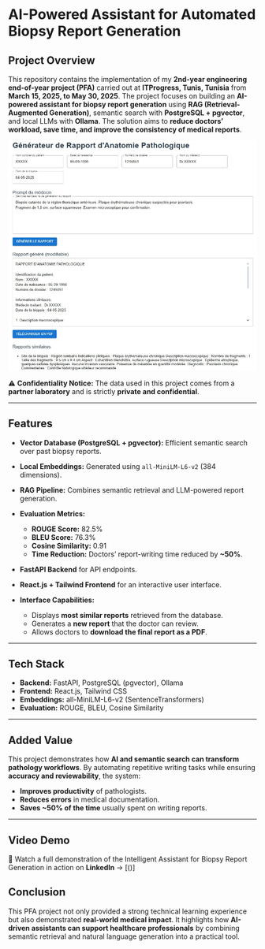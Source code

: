 #  AI-Powered Assistant for Automated Biopsy Report Generation

## Project Overview

This repository contains the implementation of my **2nd-year engineering end-of-year project (PFA)** carried out at **ITProgress, Tunis, Tunisia** from **March 15, 2025, to May 30, 2025**. The project focuses on building an **AI-powered assistant for biopsy report generation** using **RAG (Retrieval-Augmented Generation)**, semantic search with **PostgreSQL + pgvector**, and local LLMs with **Ollama**. The solution aims to **reduce doctors’ workload, save time, and improve the consistency of medical reports**.


<img src="screenshots/ragtest2.jpg" alt="competition" width="600"/>


⚠️ **Confidentiality Notice:** The data used in this project comes from a **partner laboratory** and is strictly **private and confidential**.

---

## Features

* **Vector Database (PostgreSQL + pgvector):** Efficient semantic search over past biopsy reports.
* **Local Embeddings:** Generated using `all-MiniLM-L6-v2` (384 dimensions).
* **RAG Pipeline:** Combines semantic retrieval and LLM-powered report generation.
* **Evaluation Metrics:**

  * **ROUGE Score:** 82.5%
  * **BLEU Score:** 76.3%
  * **Cosine Similarity:** 0.91
  * **Time Reduction:** Doctors’ report-writing time reduced by **\~50%**.
* **FastAPI Backend** for API endpoints.
* **React.js + Tailwind Frontend** for an interactive user interface.
* **Interface Capabilities:**

  * Displays **most similar reports** retrieved from the database.
  * Generates a **new report** that the doctor can review.
  * Allows doctors to **download the final report as a PDF**.

---



## Tech Stack

* **Backend:** FastAPI, PostgreSQL (pgvector), Ollama
* **Frontend:** React.js, Tailwind CSS
* **Embeddings:** all-MiniLM-L6-v2 (SentenceTransformers)
* **Evaluation:** ROUGE, BLEU, Cosine Similarity

---

## Added Value

This project demonstrates how **AI and semantic search can transform pathology workflows**. By automating repetitive writing tasks while ensuring **accuracy and reviewability**, the system:

* **Improves productivity** of pathologists.
* **Reduces errors** in medical documentation.
* **Saves \~50% of the time** usually spent on writing reports.

--- 

## Video Demo

📌 Watch a full demonstration of the Intelligent Assistant for Biopsy Report Generation in action on **LinkedIn** → \[()]

## Conclusion

This PFA project not only provided a strong technical learning experience but also demonstrated **real-world medical impact**. It highlights how **AI-driven assistants can support healthcare professionals** by combining semantic retrieval and natural language generation into a practical tool.


